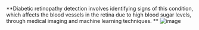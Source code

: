 **Diabetic retinopathy detection involves identifying signs of this condition, which affects the blood vessels in the retina due to high blood sugar levels, through medical imaging and machine learning techniques.
**
![image](https://github.com/user-attachments/assets/a3fbe4a6-19e5-40dd-953c-e541e285312d)
